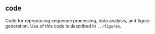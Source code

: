 ## code

Code for reproducing sequence processing, data analysis, and figure generation. Use of this code is described in `../figures`.

